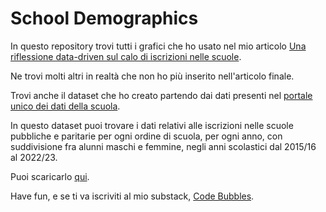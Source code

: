 # School Demographics

In questo repository trovi tutti i grafici che ho usato nel mio articolo [Una riflessione data-driven sul calo di iscrizioni nelle scuole](https://giumast.substack.com/p/una-riflessione-data-driven-sul-calo).

Ne trovi molti altri in realtà che non ho più inserito nell'articolo finale. 

Trovi anche il dataset che ho creato partendo dai dati presenti nel [portale unico dei dati della scuola](https://dati.istruzione.it/opendata/).

In questo dataset puoi trovare i dati relativi alle iscrizioni nelle scuole pubbliche e paritarie per ogni ordine di scuola, per ogni anno, con suddivisione fra alunni maschi e femmine, negli anni scolastici dal 2015/16 al 2022/23. 

Puoi scaricarlo [qui](https://github.com/giuseppemastrandrea/schools-demographics/raw/main/scuola/students_schools_years.csv).

Have fun, e se ti va iscriviti al mio substack, [Code Bubbles](https://giumast.substack.com/).
